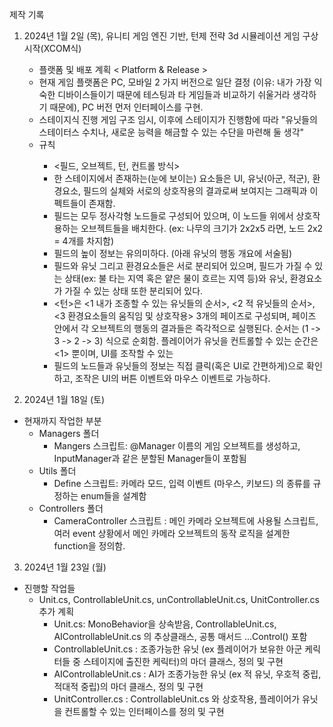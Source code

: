 제작 기록
1. 2024년 1월 2일 (목), 유니티 게임 엔진 기반, 턴제 전략 3d 시뮬레이션 게임 구상 시작(XCOM식)
   - 플랫폼 및 배포 계획 < Platform & Release >
   - 현재 게임 플랫폼은 PC, 모바일 2 가지 버전으로 일단 결정 (이유: 내가 가장 익숙한 디바이스들이기 때문에 테스팅과 타 게임들과 비교하기 쉬울거라 생각하기 때문에), PC 버전 먼저 인터페이스를 구현.
   - 스테이지식 진행 게임 구조 임시, 이후에 스테이지가 진행함에 따라 "유닛들의 스테이터스 수치나, 새로운 능력을 해금할 수 있는 수단을 마련해 둘 생각"
   - 규칙 <Rule>
     - <필드, 오브젝트, 턴, 컨트롤 방식>
     - 한 스테이지에서 존재하는(눈에 보이는) 요소들은 UI, 유닛(아군, 적군), 환경요소, 필드의 실체와 서로의 상호작용의 결과로써 보여지는 그래픽과 이펙트들이 존재함.
     - 필드는 모두 정사각형 노드들로 구성되어 있으며, 이 노드들 위에서 상호작용하는 오브젝트들을 배치한다. (ex: 나무의 크기가 2x2x5 라면, 노드 2x2 = 4개를 차지함)
     - 필드의 높이 정보는 유의미하다. (아래 유닛의 행동 개요에 서술됨)
     - 필드와 유닛 그리고 환경요소들은 서로 분리되어 있으며, 필드가 가질 수 있는 상태(ex: 불 타는 지역 혹은 얕은 물이 흐르는 지역 등)와 유닛, 환경요소가 가질 수 있는 상태 또한 분리되어 있다.
     - <턴>은 <1 내가 조종할 수 있는 유닛들의 순서>, <2 적 유닛들의 순서>, <3 환경요소들의 움직임 및 상호작용> 3개의 페이즈로 구성되며, 페이즈 안에서 각 오브젝트의 행동의 결과들은 즉각적으로 실행된다.
       순서는 (1 -> 3 -> 2 -> 3) 식으로 순회함. 플레이어가 유닛을 컨트롤할 수 있는 순간은 <1> 뿐이며, UI를 조작할 수 있는
     - 필드의 노드들과 유닛들의 정보는 직접 클릭(혹은 UI로 간편하게)으로 확인하고, 조작은 UI의 버튼 이벤트와 마우스 이벤트로 가능하다.
     
2. 2024년 1월 18일 (토)
  - 현재까지 작업한 부분 
    - Managers 폴더
      - Mangers 스크립트: @Manager 이름의 게임 오브젝트를 생성하고, InputManager과 같은 분할된 Manager들이 포함됨
    - Utils 폴더
      - Define 스크립트: 카메라 모드, 입력 이벤트 (마우스, 키보드) 의 종류를 규정하는 enum들을 설계함
    - Controllers 폴더
      - CameraController 스크립트 : 메인 카메라 오브젝트에 사용될 스크립트, 여러 event 상황에서 메인 카메라 오브젝트의 동작 로직을 설계한 function을 정의함.

3. 2024년 1월 23일 (월)
  - 진행할 작업들
    - Unit.cs, ControllableUnit.cs, unControllableUnit.cs, UnitController.cs 추가 계획
      - Unit.cs: MonoBehavior을 상속받음, ControllableUnit.cs, AIControllableUnit.cs 의 추상클래스, 공통 매서드 ...Control() 포함
      - ControllableUnit.cs : 조종가능한 유닛 (ex 플레이어가 보유한 아군 케릭터들 중 스테이지에 출진한 케릭터)의 마더 클래스, 정의 및 구현
      - AIControllableUnit.cs : AI가 조종가능한 유닛 (ex 적 유닛, 우호적 중립, 적대적 중립)의 마더 클래스, 정의 및 구현
      - UnitController.cs : ControllableUnit.cs 와 상호작용, 플레이어가 유닛을 컨트롤할 수 있는 인터페이스를 정의 및 구현